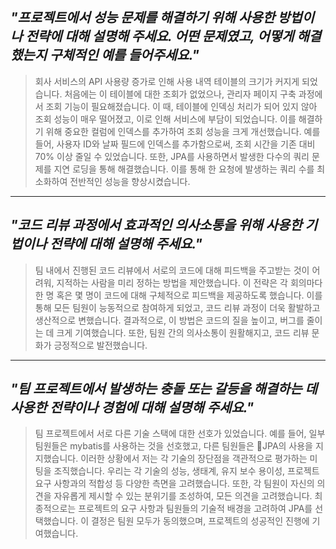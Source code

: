 ## *"프로젝트에서 성능 문제를 해결하기 위해 사용한 방법이나 전략에 대해 설명해 주세요. 어떤 문제였고, 어떻게 해결했는지 구체적인 예를 들어주세요."*

> 회사 서비스의 API 사용량 증가로 인해 사용 내역 테이블의 크기가 커지게 되었습니다. 처음에는 이 테이블에 대한 조회가 없었으나, 관리자 페이지 구축 과정에서 조회 기능이 필요해졌습니다. 
> 이 때, 테이블에 인덱싱 처리가 되어 있지 않아 조회 성능이 매우 떨어졌고, 이로 인해 서비스에 부담이 되었습니다. 이를 해결하기 위해 중요한 컬럼에 인덱스를 추가하여 조회 성능을 크게 개선했습니다. 예를 들어, 사용자 ID와 날짜 필드에 인덱스를 추가함으로써, 조회 시간을 기존 대비 70% 이상 줄일 수 있었습니다. 또한, JPA를 사용하면서 발생한 다수의 쿼리 문제를 지연 로딩을 통해 해결했습니다. 이를 통해 한 요청에 발생하는 쿼리 수를 최소화하여 전반적인 성능을 향상시켰습니다.

---
## *"코드 리뷰 과정에서 효과적인 의사소통을 위해 사용한 기법이나 전략에 대해 설명해 주세요."*

> 팀 내에서 진행된 코드 리뷰에서 서로의 코드에 대해 피드백을 주고받는 것이 어려워, 지적하는 사람을 미리 정하는 방법을 제안했습니다. 이 전략은 각 회의마다 한 명 혹은 몇 명이 코드에 대해 구체적으로 피드백을 제공하도록 했습니다. 이를 통해 모든 팀원이 능동적으로 참여하게 되었고, 코드 리뷰 과정이 더욱 활발하고 생산적으로 변했습니다. 결과적으로, 이 방법은 코드의 질을 높이고, 버그를 줄이는 데 크게 기여했습니다. 또한, 팀원 간의 의사소통이 원활해지고, 코드 리뷰 문화가 긍정적으로 발전했습니다.

---
## *"팀 프로젝트에서 발생하는 충돌 또는 갈등을 해결하는 데 사용한 전략이나 경험에 대해 설명해 주세요."*

> 팀 프로젝트에서 서로 다른 기술 스택에 대한 선호가 있었습니다. 예를 들어, 일부 팀원들은 mybatis를 사용하는 것을 선호했고, 다른 팀원들은 JPA의 사용을 지지했습니다. 이러한 상황에서 저는 각 기술의 장단점을 객관적으로 평가하는 미팅을 조직했습니다. 우리는 각 기술의 성능, 생태계, 유지 보수 용이성, 프로젝트 요구 사항과의 적합성 등 다양한 측면을 고려했습니다. 또한, 각 팀원이 자신의 의견을 자유롭게 제시할 수 있는 분위기를 조성하여, 모든 의견을 고려했습니다. 최종적으로는 프로젝트의 요구 사항과 팀원들의 기술적 배경을 고려하여 JPA를 선택했습니다. 이 결정은 팀원 모두가 동의했으며, 프로젝트의 성공적인 진행에 기여했습니다.

